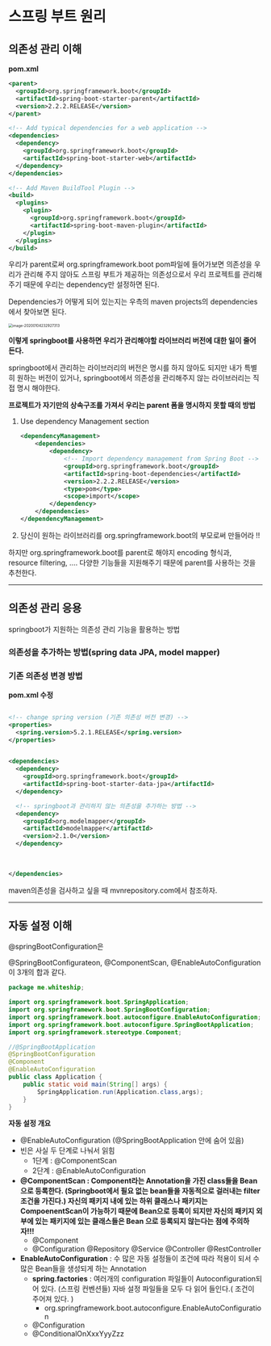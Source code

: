 # 스프링 부트 원리

## 의존성 관리 이해

**pom.xml**

```xml
<parent>
  <groupId>org.springframework.boot</groupId>
  <artifactId>spring-boot-starter-parent</artifactId>
  <version>2.2.2.RELEASE</version>
</parent>

<!-- Add typical dependencies for a web application -->
<dependencies>
  <dependency>
    <groupId>org.springframework.boot</groupId>
    <artifactId>spring-boot-starter-web</artifactId>
  </dependency>
</dependencies>

<!-- Add Maven BuildTool Plugin -->
<build>
  <plugins>
    <plugin>
      <groupId>org.springframework.boot</groupId>
      <artifactId>spring-boot-maven-plugin</artifactId>
    </plugin>
  </plugins>
</build>
```

우리가 parent로써 org.springframework.boot pom파일에 들어가보면 의존성을 우리가 관리해 주지 않아도 스프링 부트가 제공하는 의존성으로서 우리 프로젝트를 관리해주기 때문에 우리는 dependency만 설정하면 된다.

Dependencies가 어떻게 되어 있는지는 우측의 maven projects의 dependencies에서 찾아보면 된다.

<img src="/Users/baejongjin/Library/Application Support/typora-user-images/image-20200104232927313.png" alt="image-20200104232927313" style="zoom:50%;" />

**이렇게 springboot를 사용하면 우리가 관리해야할 라이브러리 버전에 대한 일이 줄어든다.**

springboot에서 관리하는 라이브러리의 버전은 명시를 하지 않아도 되지만 내가 특별히 원하는 버전이 있거나, springboot에서 의존성을 관리해주지 않는 라이브러리는 직접 명시 해야한다.

**프로젝트가 자기만의 상속구조를 가져서 우리는 parent 폼을 명시하지 못할 때의 방법**

1. Use dependency Management section

   ```xml
   <dependencyManagement>
       <dependencies>
           <dependency>
               <!-- Import dependency management from Spring Boot -->
               <groupId>org.springframework.boot</groupId>
               <artifactId>spring-boot-dependencies</artifactId>
               <version>2.2.2.RELEASE</version>
               <type>pom</type>
               <scope>import</scope>
           </dependency>
       </dependencies>
   </dependencyManagement>
   ```

2. 당신이 원하는 라이브러리를 org.springframework.boot의 부모로써 만들어라 !!

하지만 org.springframework.boot를 parent로 해야지 encoding 형식과, resource filtering, .... 다양한 기능들을 지원해주기 때문에 parent를 사용하는 것을 추천한다.

---

## 의존성 관리 응용

springboot가 지원하는 의존성 관리 기능을 활용하는 방법

### **의존성을 추가하는 방법**(spring data JPA, model mapper)

### 기존 의존성 변경 방법

**pom.xml 수정** 

```xml

<!-- change spring version (기존 의존성 버전 변경) -->
<properties>
  <spring.version>5.2.1.RELEASE</spring.version>
</properties>


<dependencies>
  <dependency>
    <groupId>org.springframework.boot</groupId>
    <artifactId>spring-boot-starter-data-jpa</artifactId>
  </dependency>

  <!-- springboot과 관리하지 않는 의존성을 추가하는 방법 -->
  <dependency>
    <groupId>org.modelmapper</groupId>
    <artifactId>modelmapper</artifactId>
    <version>2.1.0</version>
  </dependency>
  
  
  
</dependencies>
```

maven의존성을 검사하고 싶을 때 mvnrepository.com에서 참조하자.

---

## 자동 설정 이해

@springBootConfiguration은

@SpringBootConfigurateon, @ComponentScan, @EnableAutoConfiguration 이 3개의 합과 같다.

```java
package me.whiteship;

import org.springframework.boot.SpringApplication;
import org.springframework.boot.SpringBootConfiguration;
import org.springframework.boot.autoconfigure.EnableAutoConfiguration;
import org.springframework.boot.autoconfigure.SpringBootApplication;
import org.springframework.stereotype.Component;

//@SpringBootApplication
@SpringBootConfiguration
@Component
@EnableAutoConfiguration
public class Application {
    public static void main(String[] args) {
        SpringApplication.run(Application.class,args);
    }
}

```

**자동 설정 개요**

- @EnableAutoConfiguration (@SpringBootApplication 안에 숨어 있음)
- 빈은 사실 두 단계로 나눠서 읽힘
   - 1단계 : @ComponentScan
   - 2단계 : @EnableAutoConfiguration
- **@ComponentScan : Component라는 Annotation을 가진 class들을 Bean으로 등록한다. (Springboot에서 필요 없는 bean들을 자동적으로 걸러내는 filter조건을 가진다.) 자신의 패키지 내에 있는 하위 클래스나 패키지는 CompoenentScan이 가능하기 때문에 Bean으로 등록이 되지만 자신의 패키지 외부에 있는 패키지에 있는 클래스들은 Bean 으로 등록되지 않는다는 점에 주의하자!!!**
   - @Component
   - @Configuration @Repository @Service @Controller @RestController
- **EnableAutoConfiguration** : 수 많은 자동 설정들이 조건에 따라 적용이 되서 수많은 Bean들을 생성되게 하는 Annotation
   - **spring.factories** : 여러개의 configuration 파일들이 Autoconfiguration되어 있다. (스프링 컨벤션들)
      자바 설정 파일들을 모두 다 읽어 들인다.( 조건이 주어져 있다. )
      - org.springframework.boot.autoconfigure.EnableAutoConfiguration
   - @Configuration
   - @ConditionalOnXxxYyyZzz






















